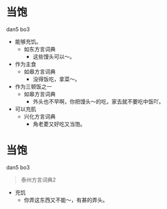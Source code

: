 # 当饱
dan5 bo3
+ 能够充饥。
  * 如东方言词典
    - 这些馒头可以～。
+ 作为主食
  * 如皋方言词典
    - 没得饭吃，拿菜～。
+ 作为三顿饭之一
  * 如皋方言词典
    - 外头也不早啊，你把馒头～的吃，家去就不要吃中饭吖。
+ 可以充肌
  * 兴化方言词典
    - 角老菱又好吃又当饱。


# 当饱
dan5 bo3
> 泰州方言词典2
- 充饥
  - 你弄这东西又不能～，有甚的弄头。